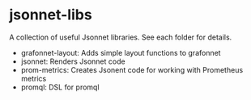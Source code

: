 # jsonnet-libs

A collection of useful Jsonnet libraries. See each folder for details.

- grafonnet-layout: Adds simple layout functions to grafonnet
- jsonnet: Renders Jsonnet code
- prom-metrics: Creates Jsonent code for working with Prometheus metrics
- promql: DSL for promql

